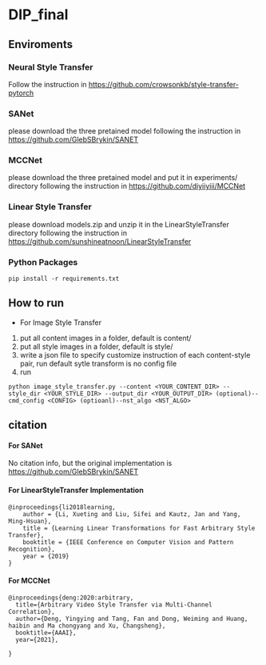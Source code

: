 # DIP_final


## Enviroments

### Neural Style Transfer
Follow the instruction in https://github.com/crowsonkb/style-transfer-pytorch

### SANet
please download the three pretained model following the instruction in https://github.com/GlebSBrykin/SANET

### MCCNet
please download the three pretained model and put it in experiments/ directory following the instruction in https://github.com/diyiiyiii/MCCNet

### Linear Style Transfer
please download models.zip and unzip it in the LinearStyleTransfer directory following the instruction in https://github.com/sunshineatnoon/LinearStyleTransfer


### Python Packages
```
pip install -r requirements.txt
```


## How to run

* For Image Style Transfer
1. put all content images in a folder, default is content/
2. put all style images in a folder, default is style/
3. write a json file to specify customize instruction of each content-style pair, run default sytle transform is no config file
4. run 
```
python image_style_transfer.py --content <YOUR_CONTENT_DIR> --style_dir <YOUR_STYLE_DIR> --output_dir <YOUR_OUTPUT_DIR> (optional)--cmd_config <CONFIG> (optioanl)--nst_algo <NST_ALGO>
```











## citation


#### For SANet
No citation info, but the original implementation is https://github.com/GlebSBrykin/SANET

#### For LinearStyleTransfer Implementation
```
@inproceedings{li2018learning,
    author = {Li, Xueting and Liu, Sifei and Kautz, Jan and Yang, Ming-Hsuan},
    title = {Learning Linear Transformations for Fast Arbitrary Style Transfer},
    booktitle = {IEEE Conference on Computer Vision and Pattern Recognition},
    year = {2019}
}
```

#### For MCCNet
```
@inproceedings{deng:2020:arbitrary,
  title={Arbitrary Video Style Transfer via Multi-Channel Correlation},
  author={Deng, Yingying and Tang, Fan and Dong, Weiming and Huang, haibin and Ma chongyang and Xu, Changsheng},
  booktitle={AAAI},
  year={2021},
 
}
```
